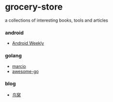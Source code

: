 # grocery-store
a collections of interesting books, tools and articles

### android
+ <a href="http://www.androidweekly.cn/">Android Weekly</a> 

### golang
+ <a href="http://marcio.io/">marcio</a>
+ <a href="https://github.com/avelino/awesome-go">awesome-go</a>

### blog
+ <a href="http://colobu.com/">鸟窝</a>
